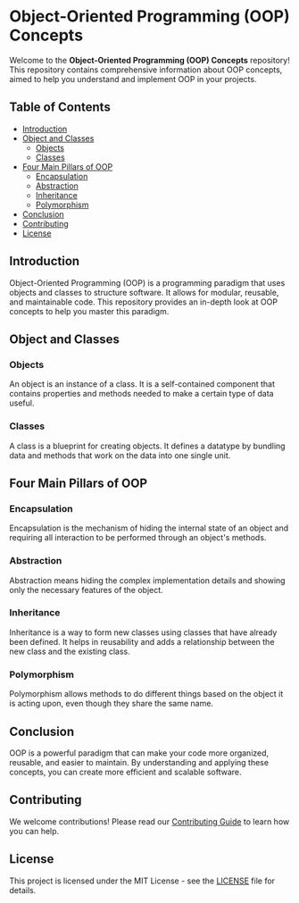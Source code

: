 # Object-Oriented Programming (OOP) Concepts

Welcome to the **Object-Oriented Programming (OOP) Concepts** repository! This repository contains comprehensive information about OOP concepts, aimed to help you understand and implement OOP in your projects.

## Table of Contents

- [Introduction](#introduction)
- [Object and Classes](#object-and-classes)
  - [Objects](#objects)
  - [Classes](#classes)
- [Four Main Pillars of OOP](#four-main-pillars-of-oop)
  - [Encapsulation](#encapsulation)
  - [Abstraction](#abstraction)
  - [Inheritance](#inheritance)
  - [Polymorphism](#polymorphism)
- [Conclusion](#conclusion)
- [Contributing](#contributing)
- [License](#license)

## Introduction

Object-Oriented Programming (OOP) is a programming paradigm that uses objects and classes to structure software. It allows for modular, reusable, and maintainable code. This repository provides an in-depth look at OOP concepts to help you master this paradigm.

## Object and Classes

### Objects

An object is an instance of a class. It is a self-contained component that contains properties and methods needed to make a certain type of data useful.

### Classes

A class is a blueprint for creating objects. It defines a datatype by bundling data and methods that work on the data into one single unit.

## Four Main Pillars of OOP

### Encapsulation

Encapsulation is the mechanism of hiding the internal state of an object and requiring all interaction to be performed through an object's methods.

### Abstraction

Abstraction means hiding the complex implementation details and showing only the necessary features of the object.

### Inheritance

Inheritance is a way to form new classes using classes that have already been defined. It helps in reusability and adds a relationship between the new class and the existing class.

### Polymorphism

Polymorphism allows methods to do different things based on the object it is acting upon, even though they share the same name.

## Conclusion

OOP is a powerful paradigm that can make your code more organized, reusable, and easier to maintain. By understanding and applying these concepts, you can create more efficient and scalable software.

## Contributing

We welcome contributions! Please read our [Contributing Guide](CONTRIBUTING.md) to learn how you can help.

## License

This project is licensed under the MIT License - see the [LICENSE](LICENSE) file for details.
